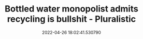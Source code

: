 ---
date: 2022-04-26 18:02:41.530790
link:
  source: web
  source_url: https://roytang.net
  text: Bottled water monopolist admits recycling is bullshit - Pluralistic
  url: https://pluralistic.net/2022/04/26/plastic-fatalistic/#recycled-lies
source: web
syndicated:
- type: mastodon
  url: https://mastodon.technology/users/roytang/statuses/108199684485710767
- type: twitter
  url: https://twitter.com/roytang/status/1519014118803795969/
title: Bottled water monopolist admits recycling is bullshit - Pluralistic
---
